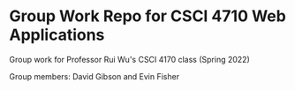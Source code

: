 # Group Work Repo for CSCI 4710 Web Applications
Group work for Professor Rui Wu's CSCI 4170 class (Spring 2022)

Group members: David Gibson and Evin Fisher
